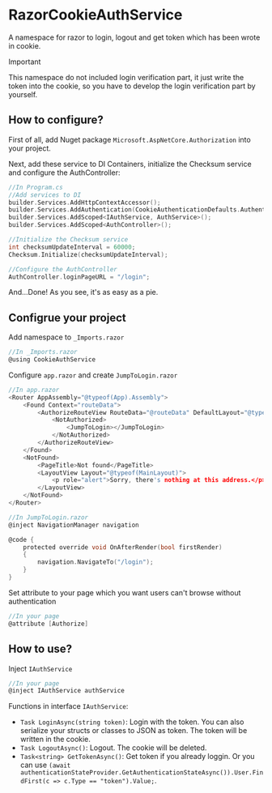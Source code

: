 # RazorCookieAuthService
A namespace for razor to login, logout and get token which has been wrote in cookie.

> [!IMPORTANT]
> This namespace do not included login verification part, it just write the token into the cookie, so you have to develop the login verification part by yourself.

## How to configure?
First of all, add Nuget package `Microsoft.AspNetCore.Authorization` into your project.

Next, add these service to DI Containers, initialize the Checksum service and configure the AuthController:

``` c sharp
//In Program.cs
//Add services to DI
builder.Services.AddHttpContextAccessor();
builder.Services.AddAuthentication(CookieAuthenticationDefaults.AuthenticationScheme).AddCookie();
builder.Services.AddScoped<IAuthService, AuthService>();
builder.Services.AddScoped<AuthController>();

//Initialize the Checksum service
int checksumUpdateInterval = 60000;
Checksum.Initialize(checksumUpdateInterval);

//Configure the AuthController
AuthController.loginPageURL = "/login";
```
And...Done! As you see, it's as easy as a pie.

## Configrue your project
Add namespace to `_Imports.razor`

``` c sharp
//In _Imports.razor
@using CookieAuthService
```

Configure `app.razor` and create `JumpToLogin.razor`

``` c sharp
//In app.razor
<Router AppAssembly="@typeof(App).Assembly">
    <Found Context="routeData">
        <AuthorizeRouteView RouteData="@routeData" DefaultLayout="@typeof(MainLayout)">
            <NotAuthorized>
                <JumpToLogin></JumpToLogin>
            </NotAuthorized>
        </AuthorizeRouteView>
    </Found>
    <NotFound>
        <PageTitle>Not found</PageTitle>
        <LayoutView Layout="@typeof(MainLayout)">
            <p role="alert">Sorry, there's nothing at this address.</p>
        </LayoutView>
    </NotFound>
</Router>
```

``` c sharp
//In JumpToLogin.razor
@inject NavigationManager navigation

@code {
    protected override void OnAfterRender(bool firstRender)
    {
        navigation.NavigateTo("/login");
    }
}

```

Set attribute to your page which you want users can't browse without authentication

``` c sharp
//In your page
@attribute [Authorize]
```

## How to use?
Inject `IAuthService`

``` c sharp
//In your page
@inject IAuthService authService
```

Functions in interface `IAuthService`:
- `Task LoginAsync(string token)`: Login with the token. You can also serialize your structs or classes to JSON as token. The token will be written in the cookie.
- `Task LogoutAsync()`: Logout. The cookie will be deleted.
- `Task<string> GetTokenAsync()`: Get token if you already loggin. Or you can use `(await authenticationStateProvider.GetAuthenticationStateAsync()).User.FindFirst(c => c.Type == "token").Value;`.
